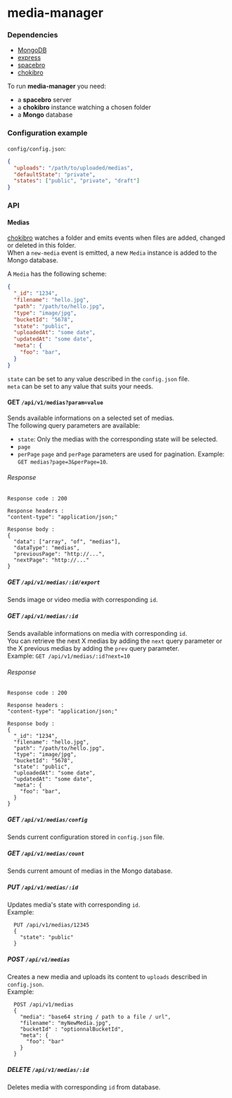 # media-manager

### Dependencies

* [MongoDB](https://docs.mongodb.com/manual/)
* [express](https://expressjs.com)
* [spacebro](https://github.com/spacebro/spacebro)
* [chokibro](https://github.com/soixantecircuits/chokibro)

To run **media-manager** you need:
- a **spacebro** server
- a **chokibro** instance watching a chosen folder
- a **Mongo** database

### Configuration example

`config/config.json`:
```json
{
  "uploads": "/path/to/uploaded/medias",
  "defaultState": "private",
  "states": ["public", "private", "draft"]
}
```

### API

#### Medias

[chokibro](https://github.com/soixantecircuits/chokibro) watches a folder and emits events when files are added, changed or deleted in this folder.  
When a `new-media` event is emitted, a new `Media` instance is added to the Mongo database.

A `Media` has the following scheme:

```json
{
  "_id": "1234",
  "filename": "hello.jpg",
  "path": "/path/to/hello.jpg",
  "type": "image/jpg",
  "bucketId": "5678",
  "state": "public",
  "uploadedAt": "some date",
  "updatedAt": "some date",
  "meta": {
    "foo": "bar",
  }
}
```

`state` can be set to any value described in the `config.json` file.  
`meta` can be set to any value that suits your needs.

#### GET `/api/v1/medias?param=value`
Sends available informations on a selected set of medias.  
The following query parameters are available:  
- `state`: Only the medias with the corresponding state will be selected.
- `page`
- `perPage`
`page` and `perPage` parameters are used for pagination. Example: `GET medias?page=3&perPage=10`.

###### Response
```
Response code : 200

Response headers :
"content-type": "application/json;"

Response body :
{
  "data": ["array", "of", "medias"],
  "dataType": "medias",
  "previousPage": "http://...",
  "nextPage": "http://..."
}
```

##### GET `/api/v1/medias/:id/export`
Sends image or video media with corresponding `id`.

##### GET `/api/v1/medias/:id`
Sends available informations on media with corresponding `id`.  
You can retrieve the next X medias by adding the `next` query parameter or the X previous medias by adding the `prev` query parameter.  
Example: `GET /api/v1/medias/:id?next=10`

###### Response
```
Response code : 200

Response headers :
"content-type": "application/json;"

Response body :
{
  "_id": "1234",
  "filename": "hello.jpg",
  "path": "/path/to/hello.jpg",
  "type": "image/jpg",
  "bucketId": "5678",
  "state": "public",
  "uploadedAt": "some date",
  "updatedAt": "some date",
  "meta": {
    "foo": "bar",
  }
}
```

##### GET `/api/v1/medias/config`
Sends current configuration stored in `config.json` file.

##### GET `/api/v1/medias/count`
Sends current amount of medias in the Mongo database.

##### PUT `/api/v1/medias/:id`
Updates media's state with corresponding `id`.  
Example:
```
  PUT /api/v1/medias/12345
  {
    "state": "public"
  }
```

##### POST `/api/v1/medias`
Creates a new media and uploads its content to `uploads` described in `config.json`.  
Example:
```
  POST /api/v1/medias
  {
    "media": "base64 string / path to a file / url",
    "filename": "myNewMedia.jpg",
    "bucketId" : "optionnalBucketId",
    "meta": {
      "foo": "bar"
    }
  }
```

##### DELETE `/api/v1/medias/:id`
Deletes media with corresponding `id` from database.

